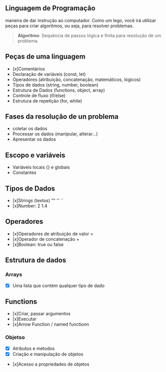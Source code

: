 ## Linguagem de Programação

  maneira de dar instrução ao computador.
  Como um lego, você irá utilizar peças para criar algoritmos, ou seja, para resolver problemas.

  >  **Algoritmo**: Sequência de passos lógica e finita para resolução de um problema.

## Peças de uma linguagem
- [x]Comentários
- Declaração de variáveis (const, let)
- Operadores (atribuição, concatenação, matemáticos, lógicos)
- Tipos de dados (string, number, boolean)
- Estrutura de Dados (functions, object, array)
- Controle de fluxo (if/else)
- Estrutura de repetição (for, while)

## Fases da resolução de un problema

- coletar os dados
- Processar os dados (manipular, alterar...)
- Apresentar os dados

## Escopo e variáveis

- Variáveis locais {} e globais
- Constantes

## Tipos de Dados

- [x]Strings (textos) "" '' ``
- [x]Number: 2 1.4

## Operadores

- [x]Operadores de atribuição de valor =
- [x]Operador de concatenação +
- [x]Boolean: true ou false

## Estrutura de dados

  ### Arrays
  - [x] Uma lista que contém qualquer tipo de dado

  ## Functions
  - [x]Criar, passar argumentos
  - [x]Executar
  - [x]Arrow Function / named functionn

  ### Objetso
  - [x] Atributos e métodos
  - [x] Criação e manipulação de objetos
  - [x]Acesso a propriedades de objetos